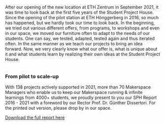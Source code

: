 <p>After our opening of the new location at ETH Zentrum in September 2021, it was time to look back at the first five years of the Student Project House. Since the opening of the pilot station at ETH Hönggerberg in 2016, so much has happened, but we hardly took our time to look back. In the beginning, we tried out various different offers, from programs, to workshops and even in our space, we moved our furniture often to adapt to the needs of our students. One can say, we tested, adapted, tested again and thus iterated often. In the same manner as we teach our projects to bring an idea forward. Now, we very clearly know what our offer is, what is unique about it and what students learn by realizing their own ideas at the Student Project House.<br /></p>
<figure><img src="https://sph.ethz.ch/uploads/images/SPHinNumbers.png" alt="" /></figure>
<h3>From pilot to scale-up</h3>
<p>With 138 projects actively supported in 2021, more than 70 Makerspace Managers who enable us to keep our Makerspace running &amp; infinite learnings from 4000+ students, we proudly present to you our SPH Report 2016 - 2021 with a foreword by our Rector Prof. Dr. Günther Dissertori. For the printed out version, please drop by in our space.</p>
<p><a href="https://sph.ethz.ch/uploads/images/2022_SPH_Report-for-digital-use.pdf" target="_blank" rel="noreferrer noopener">Download the full report here</a></p>
